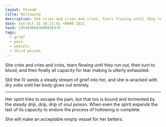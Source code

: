 ```yaml
---
layout: thread
title: Hollowing
description: She cries and cries and cries, tears flowing until they run out, then turn to...
date: Sun Oct 31 16:21:41 +0000 2021
twid: 1454846043686936576
tags:
  - grief
  - pain
  - vessels
  - third person
---
```

<article class="thread">
<section class="tweet">
<p>She cries and cries and cries, tears flowing until they run out, then turn to blood, and then finally all capacity for tear making is utterly exhausted.</p>
<p>Still the IV sends a steady stream of grief into her, and she is wracked with dry sobs until her body gives out entirely.</p>
</section>
<hr class="tweet_sep">
<section class="tweet">
<p>Her spirit tries to escape the pain, but that too is bound and tormented by the steady drip, drip, drip of soul poison. When even the spirit expends the last of its capacity to endure the process of hollowing is complete.</p>
<p>She will make an acceptable empty vessel for her betters.</p>
</section>
</article>

